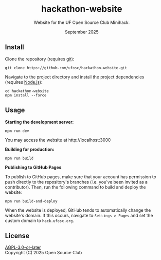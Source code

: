 <div align="center">
<h1>hackathon-website</h1>

<!-- <img src="https://github.com/user-attachments/assets/69302e62-b454-4a84-906e-3a176fa347f3" width="100%" height="90%" /> -->

Website for the UF Open Source Club Minihack.

September 2025 
</div>

## Install
Clone the repository (requires [git](https://git-scm.com/)):
```
git clone https://github.com/ufosc/hackathon-website.git
```

Navigate to the project directory and install the project dependencies (requires [Node.js](https://nodejs.org/en)):
```
cd hackathon-website
npm install --force
```
## Usage
<b>Starting the development server:</b>
```
npm run dev
```
You may access the website at http://localhost:3000

<b>Building for production:</b>
```
npm run build
```

<b>Publishing to GitHub Pages</b>

To publish to GitHub pages, make sure that your account has permission to push directly to the repository's branches (i.e. you've been invited as a contributor). Then, run the following command to build and deploy the website:
```
npm run build-and-deploy
```
When the website is deployed, GitHub tends to automatically change the website's domain. If this occurs, navigate to `Settings > Pages` and set the custom domain to `hack.ufosc.org`.

## License
[AGPL-3.0-or-later](LICENSE) <br/>
Copyright (C) 2025 Open Source Club
